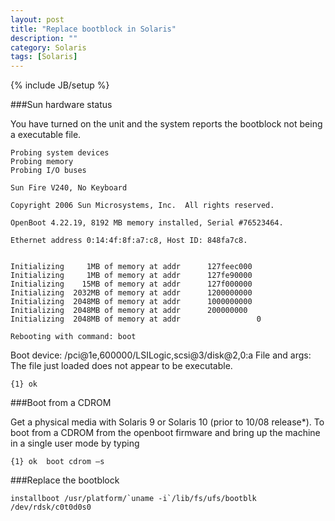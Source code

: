 ```yaml
---
layout: post
title: "Replace bootblock in Solaris"
description: ""
category: Solaris
tags: [Solaris]
---
```

{% include JB/setup %}

###Sun hardware status
You have turned on the unit and the system reports the bootblock not being a executable file. 
	Probing system devices
	Probing memory
	Probing I/O buses

	Sun Fire V240, No Keyboard
	Copyright 2006 Sun Microsystems, Inc.  All rights reserved.
	OpenBoot 4.22.19, 8192 MB memory installed, Serial #76523464.
	Ethernet address 0:14:4f:8f:a7:c8, Host ID: 848fa7c8.
	Initializing     1MB of memory at addr		127feec000                                                                   
 	Initializing     1MB of memory at addr		127fe90000                                                                     
	Initializing    15MB of memory at addr		127f000000                                                                     
 	Initializing  2032MB of memory at addr 		1200000000                                                                     
 	Initializing  2048MB of memory at addr 		1000000000                                                                     
 	Initializing  2048MB of memory at addr		200000000                                                                    
 	Initializing  2048MB of memory at addr                 0                                                                     

	Rebooting with command: bootBoot device: /pci@1e,600000/LSILogic,scsi@3/disk@2,0:a  File and args: The file just loaded does not appear to be executable.
	{1} ok  
###Boot from a CDROM
Get a physical media with Solaris 9 or Solaris 10 (prior to 10/08 release*). To boot from a CDROM from the openboot firmware and bring up the machine in a single user mode by typing

	{1} ok  boot cdrom –s 
###Replace the bootblock
	installboot /usr/platform/`uname -i`/lib/fs/ufs/bootblk /dev/rdsk/c0t0d0s0
